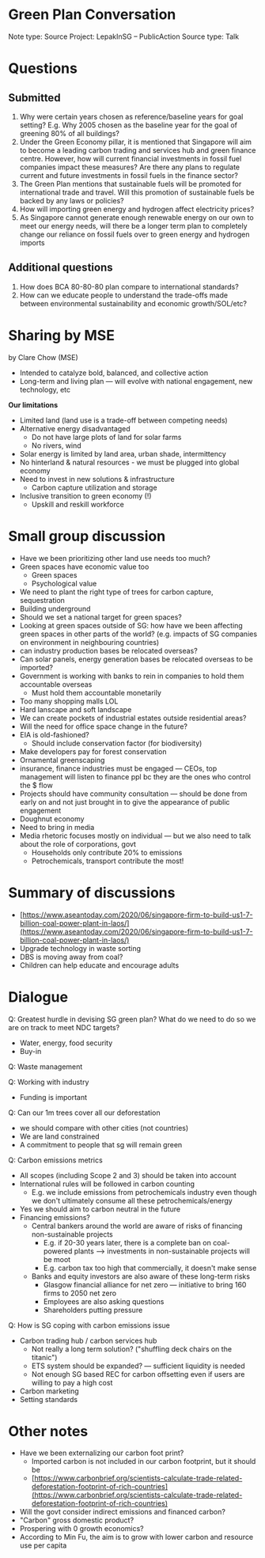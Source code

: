 # Green Plan Conversation

Note type: Source
Project: LepakInSG – PublicAction
Source type: Talk

# Questions

## Submitted

1. Why were certain years chosen as reference/baseline years for goal setting? E.g. Why 2005 chosen as the baseline year for the goal of greening 80% of all buildings?
2. Under the Green Economy pillar, it is mentioned that Singapore will aim to become a leading carbon trading and services hub and green finance centre. However, how will current financial investments in fossil fuel companies impact these measures? Are there any plans to regulate current and future investments in fossil fuels in the finance sector?
3. The Green Plan mentions that sustainable fuels will be promoted for international trade and travel. Will this promotion of sustainable fuels be backed by any laws or policies?
4. How will importing green energy and hydrogen affect electricity prices?
5. As Singapore cannot generate enough renewable energy on our own to meet our energy needs, will there be a longer term plan to completely change our reliance on fossil fuels over to green energy and hydrogen imports

## Additional questions

1. How does BCA 80-80-80 plan compare to international standards? 
2. How can we educate people to understand the trade-offs made between environmental sustainability and economic growth/SOL/etc? 

# Sharing by MSE

by Clare Chow (MSE) 

- Intended to catalyze bold, balanced, and collective action
- Long-term and living plan — will evolve with national engagement, new technology, etc

**Our limitations**

- Limited land (land use is a trade-off between competing needs)
- Alternative energy disadvantaged
    - Do not have large plots of land for solar farms
    - No rivers, wind
- Solar energy is limited by land area, urban shade, intermittency
- No hinterland & natural resources - we must be plugged into global economy
- Need to invest in new solutions & infrastructure
    - Carbon capture utilization and storage
- Inclusive transition to green economy (!)
    - Upskill and reskill workforce

# Small group discussion

- Have we been prioritizing other land use needs too much?
- Green spaces have economic value too
    - Green spaces
    - Psychological value
- We need to plant the right type of trees for carbon capture, sequestration
- Building underground
- Should we set a national target for green spaces?
- Looking at green spaces outside of SG: how have we been affecting green spaces in other parts of the world? (e.g. impacts of SG companies on environment in neighbouring countries)
- can industry production bases be relocated overseas?
- Can solar panels, energy generation bases be relocated overseas to be imported?
- Government is working with banks to rein in companies to hold them accountable overseas
    - Must hold them accountable monetarily
- Too many shopping malls LOL
- Hard lanscape and soft landscape
- We can create pockets of industrial estates outside residential areas?
- Will the need for office space change in the future?
- EIA is old-fashioned?
    - Should include conservation factor (for biodiversity)
- Make developers pay for forest conservation
- Ornamental greenscaping
- insurance, finance industries must be engaged — CEOs, top management will listen to finance ppl bc they are the ones who control the $ flow
- Projects should have community consultation — should be done from early on and not just brought in to give the appearance of public engagement
- Doughnut economy
- Need to bring in media
- Media rhetoric focuses mostly on individual — but we also need to talk about the role of corporations, govt
    - Households only contribute 20% to emissions
    - Petrochemicals, transport contribute the most!

# Summary of discussions

- [https://www.aseantoday.com/2020/06/singapore-firm-to-build-us1-7-billion-coal-power-plant-in-laos/](https://www.aseantoday.com/2020/06/singapore-firm-to-build-us1-7-billion-coal-power-plant-in-laos/)
- Upgrade technology in waste sorting
- DBS is moving away from coal?
- Children can help educate and encourage adults

# Dialogue

Q: Greatest hurdle in devising SG green plan? What do we need to do so we are on track  to meet NDC targets? 

- Water, energy, food security
- Buy-in

Q: Waste management

Q: Working with industry

- Funding is important

Q: Can our 1m trees cover all our deforestation

- we should compare with other cities (not countries)
- We are land constrained
- A commitment to people that sg will remain green

Q: Carbon emissions metrics

- All scopes (including Scope 2 and 3) should be taken into account
- International rules will be followed in carbon counting
    - E.g. we include emissions from petrochemicals industry even though we don't ultimately consume all these petrochemicals/energy
- Yes we should aim to carbon neutral in the future
- Financing emissions?
    - Central bankers around the world are aware of risks of financing non-sustainable projects
        - E.g. if 20-30 years later, there is a complete ban on coal-powered plants —> investments in non-sustainable projects will be moot
        - E.g. carbon tax too high that commercially, it doesn't make sense
    - Banks and equity investors are also aware of these long-term risks
        - Glasgow financial alliance for net zero — initiative to bring 160 firms to 2050 net zero
        - Employees are also asking questions
        - Shareholders putting pressure

Q: How is SG coping with carbon emissions issue

- Carbon trading hub / carbon services hub
    - Not really a long term solution? ("shuffling deck chairs on the titanic")
    - ETS system should be expanded? — sufficient liquidity is needed
    - Not enough SG based REC for carbon offsetting even if users are willing to pay a high cost
- Carbon marketing
- Setting standards

# Other notes

- Have we been externalizing our carbon foot print?
    - Imported carbon is not included in our carbon footprint, but it should be
    - [https://www.carbonbrief.org/scientists-calculate-trade-related-deforestation-footprint-of-rich-countries](https://www.carbonbrief.org/scientists-calculate-trade-related-deforestation-footprint-of-rich-countries)
- Will the govt consider indirect emissions and financed carbon?
- "Carbon" gross domestic product?
- Prospering with 0 growth economics?
- According to Min Fu, the aim is to grow with lower carbon and resource use per capita
